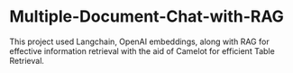 # Multiple-Document-Chat-with-RAG
This project used Langchain, OpenAI embeddings, along with RAG for effective information retrieval with the aid of Camelot for efficient Table Retrieval.
